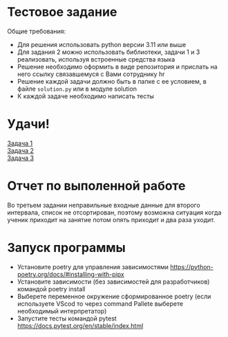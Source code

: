# Тестовое задание  
Общие требования:
- Для решения использовать python версии 3.11 или выше
- Для задания 2 можно использовать библиотеки, задачи 1 и 3 реализовать, используя встроенные средства языка
- Решение необходимо оформить в виде репозитория и прислать на него ссылку связавшемуся с Вами сотруднику hr
- Решение каждой задачи должно быть в папке с ее условием, в файле `solution.py` или в модуле solution 
- К каждой задаче необходимо написать тесты  
# Удачи!

[Задача 1](task1/task1.md)   
[Задача 2](task2/task2.md)  
[Задача 3](task3/task3.md)


# Отчет по выполенной работе
Во третьем задании неправильные входные данные для второго интервала, список не отсортирован, поэтому возможна ситуация когда ученик
приходит на занятие потом опять приходит и два раза уходит.
# Запуск программы
- Установите poetry для управления зависимостями https://python-poetry.org/docs/#installing-with-pipx
- Установите зависимости (без зависимостей для разработчиков) командой poetry install
- Выберете переменное окружение сформированное poetry (если используете VScod то через command Pallete выберете необходимый интерпретатор)
- Запустите тесты командой pytest https://docs.pytest.org/en/stable/index.html

